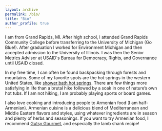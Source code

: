```yaml
---
layout: archive
permalink: /bio/
title: "Bio"
author_profile: true
---
```


I am from Grand Rapids, MI.  After high school, I attended Grand Rapids Community College before transferring to the University of Michigan (Go Blue!).  After graduation I worked for Environment Michigan and then accepted admission to the University of Illinois. I was then the Senior Metrics Advisor at USAID's Bureau for Democracy, Rights, and Governance until USAID closed.

<!--I pursue research with two goals in mind: (1) develop and refine theories that teach us about political behavior and (2) bring evidence to policy debates.  Those goals have attracted me to survey experiments and collaborations with NGOs and governments to implement field experiments, but I am also interested in longitudinal analyses, lab experiments, and causal inference statistics.-->

In my free time, I can often be found backpacking through forests and mountains.  Some of my favorite spots are the hot springs in the western United States, like [shower bath hot springs](https://www.10adventures.com/hikes/salmon-challis-national-forest/shower-bath-hot-springs-hike/).  There are few things more satisfying in life than a brutal hike followed by a soak in one of nature’s own hot tubs. If I am not hiking, I am probably playing sports or board games.

I also love cooking and introducing people to Armenian food (I am half-Armenian).  Armenian cuisine is a delicious blend of Mediterranean and Middle Eastern flavors and styles, using whatever ingredients are in season and plenty of herbs and seasonings.  If you want to try Armenian food, I recommend [Gutsy Gourmet](https://www.thegutsygourmet.net/armenian.html), and especially the lamb shank recipe!
